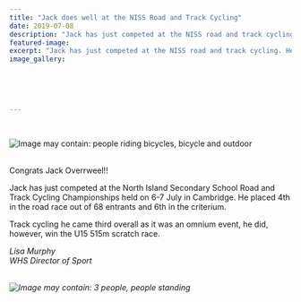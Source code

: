 ```yaml
---
title: "Jack does well at the NISS Road and Track Cycling"
date: 2019-07-08
description: "Jack has just competed at the NISS road and track cycling. He placed 4th in the road race out of 68 entrants and 6th in the..."
featured-image: 
excerpt: "Jack has just competed at the NISS road and track cycling. He placed 4th in the road race out of 68 entrants and 6th in the criterium."
image_gallery:
    
    
    
    
    
---
```


<p>&nbsp;</p>
<p><img src="https://scontent-syd2-1.xx.fbcdn.net/v/t1.0-9/66636774_1294075627408207_7345657397840445440_n.jpg?_nc_cat=110&amp;_nc_oc=AQn0LV9SPdZrdZ2fxoXoHmD-KCx6J7lBFIShbgNobj1gvTcojwDt47xTC0ZHlyxXJyY&amp;_nc_ht=scontent-syd2-1.xx&amp;oh=3db4f0ec6653ad0c7f9b91caeeab4e3a&amp;oe=5DC717FE" alt="Image may contain: people riding bicycles, bicycle and outdoor" /></p>
<p><br />Congrats Jack Overrweel!!&nbsp;</p>
<p>Jack has just competed at the North Island Secondary School Road and Track Cycling Championships held on 6-7 July in Cambridge. He placed 4th in the road race out of 68 entrants and 6th in the criterium.</p>
<p>Track cycling he came third overall as it was an omnium event, he did, however, win the U15 515m scratch race.</p>
<p><em>Lisa Murphy</em><br /><em>WHS Director of Sport<br /><br /></em></p>
<p><em><img src="https://scontent-syd2-1.xx.fbcdn.net/v/t1.0-9/66101399_1294075664074870_8542995542962077696_n.jpg?_nc_cat=109&amp;_nc_oc=AQk--dNokctGTA7CyHywSHMbFiJRlPHsp40gfoKXoDBUkVh5gyDYGJv6-GZx5JcbRlI&amp;_nc_ht=scontent-syd2-1.xx&amp;oh=e2de832ca2463fd10ee86ef9e4153bbb&amp;oe=5DA5A774" alt="Image may contain: 3 people, people standing" /></em></p>


